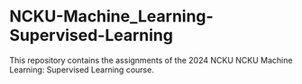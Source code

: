 # NCKU-Machine_Learning-Supervised-Learning
This repository contains the assignments of the 2024 NCKU NCKU Machine Learning: Supervised Learning course. 
